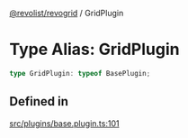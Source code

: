 [@revolist/revogrid](README.md) / GridPlugin

# Type Alias: GridPlugin

```ts
type GridPlugin: typeof BasePlugin;
```

## Defined in

[src/plugins/base.plugin.ts:101](https://github.com/revolist/revogrid/blob/ff1c29109648eb0543e674392be7b9af90d92acc/src/plugins/base.plugin.ts#L101)

